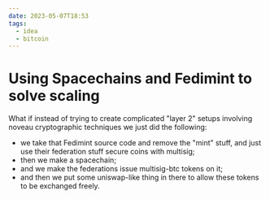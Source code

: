 ```yaml
---
date: 2023-05-07T18:53
tags:
  - idea
  - bitcoin
---
```


# Using Spacechains and Fedimint to solve scaling

What if instead of trying to create complicated "layer 2" setups involving noveau cryptographic techniques we just did the following:

- we take that Fedimint source code and remove the "mint" stuff, and just use their federation stuff secure coins with multisig;
- then we make a spacechain;
- and we make the federations issue multisig-btc tokens on it;
- and then we put some uniswap-like thing in there to allow these tokens to be exchanged freely.
